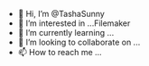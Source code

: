 - 👋 Hi, I’m @TashaSunny
- 👀 I’m interested in ...Filemaker
- 🌱 I’m currently learning ...
- 💞️ I’m looking to collaborate on ...
- 📫 How to reach me ...

<!---
TashaSunny/TashaSunny is a ✨ special ✨ repository because its `README.md` (this file) appears on your GitHub profile.
You can click the Preview link to take a look at your changes.
--->
